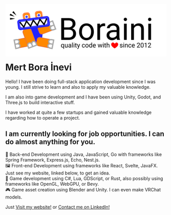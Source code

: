 ![logo](logo-full.svg)
<h1 style="margin-top: 0;">Mert Bora İnevi</h1>

Hello! I have been doing full-stack application development since I was young. I still strive to learn and also to apply my valuable knowledge.

I am also into game development and I have been using Unity, Godot, and Three.js to build interactive stuff.

I have worked at quite a few startups and gained valuable knowledge regarding how to operate a project.

## I am currently looking for job opportunities. I can do almost anything for you.

:office: Back-end Development using Java, JavaScript, Go with frameworks like Spring Framework, Express.js, Echo, Nest.js.<br/>
:framed_picture: Front-end Development using frameworks like React, Svelte, JavaFX. Just see my website, linked below, to get an idea.<br/>
:space_invader: Game development using C#, Lua, GDScript, or Rust, also possibly using frameworks like OpenGL, WebGPU, or Bevy.<br/>
:video_game: Game asset creation using Blender and Unity. I can even make VRChat models.<br/>

Just [Visit my website!](https://boraini.com) or [Contact me on LinkedIn!](https://www.linkedin.com/in/boraini/)
